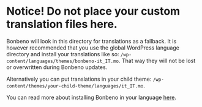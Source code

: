 # Notice! Do not place your custom translation files here.

Bonbeno will look in this directory for translations as a fallback. It is however recommended that you use the global WordPress language directory and install your translations like so: `/wp-content/languages/themes/bonbeno-it_IT.mo`. That way they will not be lost or overwritten during Bonbeno updates.

Alternatively you can put translations in your child theme: `/wp-content/themes/your-child-theme/languages/it_IT.mo`.

You can read more about installing Bonbeno in your language [here](http://docs.woocommerce.com/document/installing-bonbeno-in-your-language/).